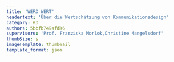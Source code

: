 ```yaml
---
title: 'WERD WERT'
headertext: 'Über die Wertschätzung von Kommunikationsdesign'
category: KD
authors: 5bbfb749afd96
supervisors: 'Prof. Franziska Morlok,Christine Mangelsdorf'
thumbSize: s
imageTemplate: thumbnail
template_format: json
---
```


